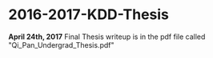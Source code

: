 # 2016-2017-KDD-Thesis
**April 24th, 2017**
Final Thesis writeup is in the pdf file called "Qi_Pan_Undergrad_Thesis.pdf"
